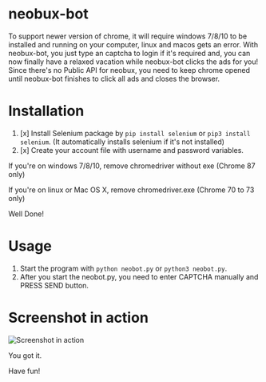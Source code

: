 # neobux-bot

To support newer version of chrome, it will require windows 7/8/10 to be installed and running on your computer, linux and macos gets an error.
With neobux-bot, you just type an captcha to login if it's required and, you can now finally have a relaxed vacation while neobux-bot clicks the ads for you!
Since there's no Public API for neobux, you need to keep chrome opened until neobux-bot finishes to click all ads and closes the browser.

# Installation

1. [x] Install Selenium package by ```pip install selenium``` or ```pip3 install selenium```. (It automatically installs selenium if it's not installed)
2. [x] Create your account file with username and password variables.

If you're on windows 7/8/10, remove chromedriver without exe (Chrome 87 only)

If you're on linux or Mac OS X, remove chromedriver.exe (Chrome 70 to 73 only)

Well Done!

# Usage

1. Start the program with ```python neobot.py``` or ```python3 neobot.py```.
2. After you start the neobot.py, you need to enter CAPTCHA manually and PRESS SEND button.

# Screenshot in action

![Screenshot in action](https://cdn.discordapp.com/attachments/352944118864805889/785092880472735754/403.PNG)

You got it.

Have fun!
